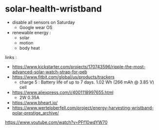 # solar-health-wristband

- disable all sensors on Saturday
  - Google wear OS
- renewable energy :
  - solar
  - motion
  - body heat
 

links :
- https://www.kickstarter.com/projects/170743596/ripple-the-most-advanced-solar-watch-strap-for-peb
- https://www.fitbit.com/global/us/products/trackers
  - charge 5 : Battery life of up to 7 days.  1.02 Wh (266 mAh @ 3.85 V) cell
- https://www.aliexpress.com/i/4001118997655.html
  - 2W 0.35A
- https://www.bheart.io/
- https://www.werteloberfell.com/project/energy-harvesting-wristband-polar-prestige_archive/


https://www.youtube.com/watch?v=PFf10wdYW70
